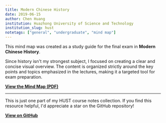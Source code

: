 ```yaml
---
title: Modern Chinese History
date: 2019-06-15
author: Chen Huang
institution: Huazhong University of Science and Technology
institution_slug: hust
notetags: ["general", "undergraduate", "mind map"]
---
```


This mind map was created as a study guide for the final exam in **Modern Chinese History**.

Since history isn't my strongest subject, I focused on creating a clear and concise visual overview. The content is organized strictly around the key points and topics emphasized in the lectures, making it a targeted tool for exam preparation.

[**View the Mind Map (PDF)**](/notes/modern-chinese-history/pdf/modern-chinese-history-mindmap.pdf)

---

This is just one part of my HUST course notes collection. If you find this resource helpful, I'd appreciate a star on the GitHub repository!

[**View on GitHub**](https://github.com/chenx820/HUST-course-notes)
